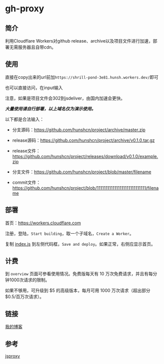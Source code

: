 # gh-proxy
## 简介

利用Cloudflare Workers对github release、archive以及项目文件进行加速，部署无需服务器且自带cdn。

## 使用

直接在copy出来的url前加`https://shrill-pond-3e81.hunsh.workers.dev/`即可

也可以直接访问，在input输入

注意，如果是项目文件会302到jsdeliver，由国内加速会更快。

***大量使用请自行部署，以上域名仅为演示使用。***

以下都是合法输入：

 - 分支源码：https://github.com/hunshcn/project/archive/master.zip
   
 - release源码：https://github.com/hunshcn/project/archive/v0.1.0.tar.gz
   
 - release文件：https://github.com/hunshcn/project/releases/download/v0.1.0/example.zip
   
 - 分支文件：https://github.com/hunshcn/project/blob/master/filename

 - commit文件：https://github.com/hunshcn/project/blob/1111111111111111111111111111/filename

## 部署

首页：https://workers.cloudflare.com

注册，登陆，`Start building`，取一个子域名，`Create a Worker`。

复制 [index.js](https://cdn.jsdeliver.net/hunshcn/gh-proxy@master/index.js) 到左侧代码框，`Save and deploy`。如果正常，右侧应显示首页。

## 计费

到 `overview` 页面可参看使用情况。免费版每天有 10 万次免费请求，并且有每分钟1000次请求的限制。

如果不够用，可升级到 $5 的高级版本，每月可用 1000 万次请求（超出部分 $0.5/百万次请求）。

## 链接

[我的博客](https://hunsh.net)

## 参考

[jsproxy](https://github.com/EtherDream/jsproxy/)
